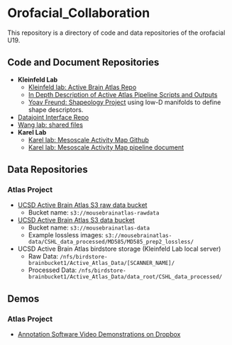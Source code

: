 # Orofacial_Collaboration

This repository is a directory of code and data repositories of the orofacial U19.

## Code and Document Repositories
* **Kleinfeld Lab**
    * [Kleinfeld lab: Active Brain Atlas Repo](https://github.com/ActiveBrainAtlas/MouseBrainAtlas_dev)
    * [In Depth Description of Active Atlas Pipeline Scripts and Outputs](https://github.com/ActiveBrainAtlas/MouseBrainAtlas_dev/blob/master/doc/running_scripts.md#preprocess-setup)
    * [Yoav Freund: Shapeology Project](https://github.com/yoavfreund/shapeology_code) using low-D manifolds to define shape descriptors.
* [Datajoint Interface Repo](https://github.com/ActiveBrainAtlas/Datajoint_Interface)
* [Wang lab: shared files](https://github.com/wanglab-duke/Orofacial_U19_Shared_Files)
* **Karel Lab**
   * [Karel lab: Mesoscale Activity Map Github](https://github.com/mesoscale-activity-map)
   * [Karel lab: Mesoscale Activity Map pipeline document](https://docs.google.com/document/d/1oyQkLSiOoIO6xXY3yD5Y3h6RRNo_RuHU13DBsSPUKOc/edit#heading=h.3njo67guvukt)

## Data Repositories

### Atlas Project
* [UCSD Active Brain Atlas S3 raw data bucket](https://s3.console.aws.amazon.com/s3/buckets/mousebrainatlas-rawdata/?region=us-east-1&tab=overview)
   * Bucket name: `s3://mousebrainatlas-rawdata`
* [UCSD Active Brain Atlas S3 data bucket](https://s3.console.aws.amazon.com/s3/buckets/mousebrainatlas-data/?region=us-east-1&tab=overview)  
   * Bucket name: `s3://mousebrainatlas-data`
   * Example lossless images: `s3://mousebrainatlas-data/CSHL_data_processed/MD585/MD585_prep2_lossless/`
* UCSD Active Brain Atlas birdstore storage (Kleinfeld Lab local server)
   * Raw Data: `/nfs/birdstore-brainbucket1/Active_Atlas_Data/[SCANNER_NAME]/`
   * Processed Data: `/nfs/birdstore-brainbucket1/Active_Atlas_Data/data_root/CSHL_data_processed/`
   
## Demos

### Atlas Project
* [Annotation Software Video Demonstrations on Dropbox](https://www.dropbox.com/sh/ug683gbt50h41bt/AABHvQPstbbvla6zoLz0JQU4a?dl=0)
